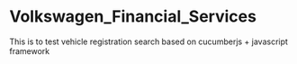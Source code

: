 # Volkswagen_Financial_Services
This is to test vehicle registration search based on cucumberjs + javascript framework
